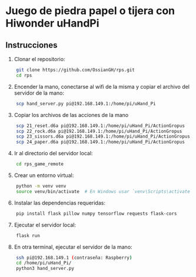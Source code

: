 # Juego de piedra papel o tijera con Hiwonder uHandPi

## Instrucciones

1. Clonar el repositorio:
```sh
    git clone https://github.com/OssianGH/rps.git
    cd rps
```
2. Encender la mano, conectarse al wifi de la misma y copiar el archivo del servidor de la mano:
```sh
    scp hand_server.py pi@192.168.149.1:/home/pi/uHand_Pi
```
3. Copiar los archivos de las acciones de la mano
```sh
    scp 21_reset.d6a pi@192.168.149.1:/home/pi/uHand_Pi/ActionGropus
    scp 22_rock.d6a pi@192.168.149.1:/home/pi/uHand_Pi/ActionGropus
    scp 23_sissors.d6a pi@192.168.149.1:/home/pi/uHand_Pi/ActionGropus
    scp 24_paper.d6a pi@192.168.149.1:/home/pi/uHand_Pi/ActionGropus
```
4. Ir al directorio del servidor local:
```sh
    cd rps_game_remote
```
5. Crear un entorno virtual:
```sh
    python -m venv venv
    source venv/bin/activate  # En Windows usar `venv\Scripts\activate`
```
6. Instalar las dependencias requeridas:
```sh
    pip install flask pillow numpy tensorflow requests flask-cors
```
7. Ejecutar el servidor local:
```sh
    flask run
```
8. En otra terminal, ejecutar el servidor de la mano:
```sh
    ssh pi@192.168.149.1 (contraseña: Raspberry)
    cd /home/pi/uHand_Pi/
    python3 hand_server.py
```

